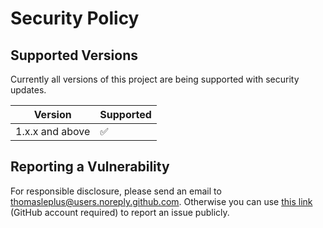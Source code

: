 # Security Policy

## Supported Versions

Currently all versions of this project are
being supported with security updates.

| Version         | Supported          |
| --------------- | ------------------ |
| 1.x.x and above | :white_check_mark: |

## Reporting a Vulnerability

For responsible disclosure, please send an email to thomasleplus@users.noreply.github.com. Otherwise you can use [this link](https://github.com/thomasleplus/ADO/issues/new?assignees=thomasleplus&labels=security&template=security_vulnerability.md&title=%5BVULN%5D) (GitHub account required) to report an issue publicly.

